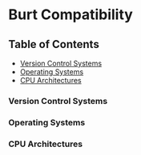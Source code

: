 # Burt Compatibility <!-- omit in toc -->

## Table of Contents <!-- omit in toc -->

- [Version Control Systems](#version-control-systems)
- [Operating Systems](#operating-systems)
- [CPU Architectures](#cpu-architectures)

### Version Control Systems

### Operating Systems

### CPU Architectures
